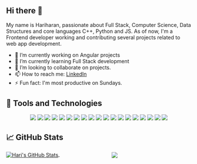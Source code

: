 ## Hi there 👋

My name is Hariharan, passionate about Full Stack, Computer Science, Data Structures and core languages C++, Python and JS. As of now, I'm a Frontend developer working and contributing several projects related to web app development.

- 🔭 I’m currently working on Angular projects
- 🌱 I’m currently learning Full Stack development
- 👯 I’m looking to collaborate on projects.
- 📫 How to reach me: [LinkedIn](https://www.linkedin.com/in/hariharan-sv/)
- ⚡ Fun fact: I'm most productive on Sundays.

## &#x1F527; Tools and Technologies

<p align="center">
<img src="https://img.shields.io/badge/c%20-%2300599C.svg?&style=for-the-badge&logo=c&logoColor=white"/>
<img src="https://img.shields.io/badge/c++%20-%2300599C.svg?&style=for-the-badge&logo=c%2B%2B&ogoColor=white"/>
<img src="https://img.shields.io/badge/python%20-%2314354C.svg?&style=for-the-badge&logo=python&logoColor=white"/>
<img src="https://img.shields.io/badge/java-%23ED8B00.svg?&style=for-the-badge&logo=java&logoColor=white"/>
<img src="https://img.shields.io/badge/go-%2300ADD8.svg?&style=for-the-badge&logo=go&logoColor=white"/>
<img src="https://img.shields.io/badge/Flutter%20-%2302569B.svg?&style=for-the-badge&logo=Flutter&logoColor=white" />
<img src="https://img.shields.io/badge/html5%20-%23E34F26.svg?&style=for-the-badge&logo=html5&logoColor=white"/>
<img src="https://img.shields.io/badge/css3%20-%231572B6.svg?&style=for-the-badge&logo=css3&logoColor=white"/>
<img src="https://img.shields.io/badge/javascript%20-%23323330.svg?&style=for-the-badge&logo=javascript&logoColor=%23F7DF1E"/>
<img src ="https://img.shields.io/badge/MongoDB-%234ea94b.svg?&style=for-the-badge&logo=mongodb&logoColor=white"/>
<img src="https://img.shields.io/badge/mysql-%2300f.svg?&style=for-the-badge&logo=mysql&logoColor=white"/>
<img src="https://img.shields.io/badge/node.js%20-%2343853D.svg?&style=for-the-badge&logo=node.js&logoColor=white"/>
<img src="https://img.shields.io/badge/express.js%20-%23404d59.svg?&style=for-the-badge"/>
<img src="https://img.shields.io/badge/flask%20-%23000.svg?&style=for-the-badge&logo=flask&logoColor=white"/>
<img src="https://img.shields.io/badge/react%20-%2320232a.svg?&style=for-the-badge&logo=react&logoColor=%2361DAFB"/>
<img src="https://img.shields.io/badge/figma%20-%23F24E1E.svg?&style=for-the-badge&logo=figma&logoColor=white"/>
<img src="https://img.shields.io/badge/Angular-DD0031?style=for-the-badge&logo=angular&logoColor=white"/>
<img src="https://img.shields.io/badge/React_Native-20232A?style=for-the-badge&logo=react&logoColor=61DAFB" />
<img src="https://img.shields.io/badge/Heroku-430098?style=for-the-badge&logo=heroku&logoColor=white" />
</p>

## &#x1f4c8; GitHub Stats

<a href="https://github.com/Hariharan-SV/Hariharan-SV">
  <img align="center" src="https://github-readme-stats.vercel.app/api?username=Hariharan-SV&show_icons=true&line_height=33&count_private=true&theme=dracula" alt="Hari's GitHub Stats" />
</a>
&nbsp;&nbsp;&nbsp;&nbsp;&nbsp;&nbsp;&nbsp;&nbsp;&nbsp;&nbsp;&nbsp;&nbsp;&nbsp;&nbsp;&nbsp;&nbsp;&nbsp;&nbsp;&nbsp;&nbsp;&nbsp;&nbsp;&nbsp;&nbsp;&nbsp;&nbsp;&nbsp;&nbsp;&nbsp;&nbsp;&nbsp;&nbsp;&nbsp;&nbsp;&nbsp;
<a href="https://github.com/Hariharan-SV/Hariharan-SV">
  <img align="center" src="https://github-readme-stats.vercel.app/api/top-langs/?username=Hariharan-SV&hide=css,jupyter notebook&theme=dracula" />
</a>
<!--
**Hariharan-SV/Hariharan-SV** is a ✨ _special_ ✨ repository because its `README.md` (this file) appears on your GitHub profile.

Here are some ideas to get you started:

- 🔭 I’m currently working on ...
- 🌱 I’m currently learning 
- 👯 I’m looking to collaborate on projects.
- 🤔 I’m looking for help with ...
- 💬 Ask me about ...
- 📫 How to reach me: ...
- 😄 Pronouns: ...
- ⚡ Fun fact: ...
-->
